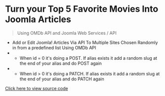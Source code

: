 # Turn your Top 5 Favorite Movies Into Joomla Articles

> Using OMDb API and Joomla Web Services / API



* Add or Edit Joomla! Articles Via API To Multiple Sites Chosen Randomly in from a predefined list Using OMDb API
* 
    - When id = 0 it's doing a POST. If alias exists it add a random slug at the end of your alias and do POST again
* 
    - When id > 0 it's doing a PATCH. If alias exists it add a random slug at the end of your alias and do PATCH again

 [Click here to view source code](../../../using-raw-php/turn-your-top-5-favorite-movies-into-joomla-articles-omdb-api.php)
